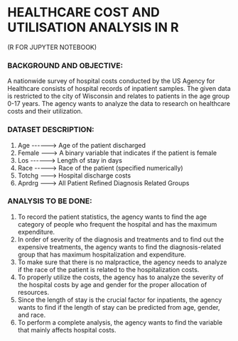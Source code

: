 # HEALTHCARE COST AND UTILISATION ANALYSIS IN R
(R FOR JUPYTER NOTEBOOK)
### BACKGROUND AND OBJECTIVE:
A nationwide survey of hospital costs conducted by the US Agency for Healthcare consists of hospital records of inpatient samples. The given data is restricted to the city of Wisconsin and relates to patients in the age group 0-17 years. The agency wants to analyze the data to research on healthcare costs and their utilization.

### DATASET DESCRIPTION:
1.	Age ------> Age of the patient discharged
2.	Female ---> A binary variable that indicates if the patient is female
3.	Los ------> Length of stay in days
4.	Race -----> Race of the patient (specified numerically)
5.	Totchg ---> Hospital discharge costs
6.	Aprdrg ---> All Patient Refined Diagnosis Related Groups
 
### ANALYSIS TO BE DONE:
1.	To record the patient statistics, the agency wants to find the age category of people who frequent the hospital and has the maximum expenditure.
2.	In order of severity of the diagnosis and treatments and to find out the expensive treatments, the agency wants to find the diagnosis-related group that has maximum hospitalization and expenditure.
3.	To make sure that there is no malpractice, the agency needs to analyze if the race of the patient is related to the hospitalization costs.
4.	To properly utilize the costs, the agency has to analyze the severity of the hospital costs by age and gender for the proper allocation of resources.
5.	Since the length of stay is the crucial factor for inpatients, the agency wants to find if the length of stay can be predicted from age, gender, and race.
6.	To perform a complete analysis, the agency wants to find the variable that mainly affects hospital costs.

